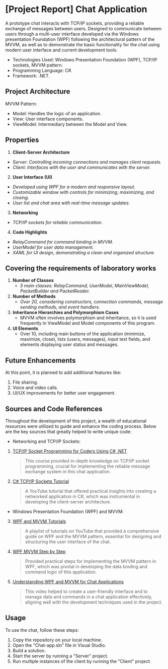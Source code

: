 # [Project Report] Chat Application
A prototype chat interacts with TCP/IP sockets, providing a reliable exchange of messages between users. 
Designed to communicate between users through a multi-user interface developed via the Windows presentation Foundation (WPF) following the architectural pattern of the MVVM,
as well as to demonstrate the basic functionality for the chat using modern user interface and current development tools. 
- Technologies Used: Windows Presentation Foundation (WPF), TCP/IP sockets, MVVM pattern.
- Programming Language: C#.
- Framework: .NET.

## Project Architecture
MVVM Pattern:
- Model: Handles the logic of an application.
- View: User interface components.
- ViewModel: Intermediary between the Model and View.

## Properties 
1. **Client-Server Architecture**
- *Server: Controlling incoming connections and manages client requests.*
- *Client: Interfaces with the user and communicates with the server.*

2. **User Interface (UI)**
- *Developed using WPF for a modern and responsive layout.*
- *Customizable window with controls for minimizing, maximizing, and closing.*
- *User list and chat area with real-time message updates.*

3. **Networking**
- *TCP/IP sockets for reliable communication.*

4. **Code Highlights**
- *RelayCommand for command binding in MVVM.*
- *UserModel for user data management.*
- *XAML for UI design, demonstrating a clean and organized structure.*
   
## Covering the requirements of laboratory works 
1. **Number of Classes**
   - *5 main classes: RelayCommand, UserModel, MainViewModel, PacketBuilder and PacketReader.*
2. **Number of Methods**
   - *Over 20, considering constructors, connection commands, message sending methods, and event handlers.*
3. **Inheritance Hierarchies and Polymorphism Cases**
   - MVVM often involves polymorphism and inheritance, so it is used frequently in ViewModel and Model components of this program.
4. **UI Elements**
   - Over 10, including main buttons of the application (minimize, maximize, close), lists (users, messages), input text fields, and elements displaying user status and messages.

## Future Enhancements
At this point, it is planned to add additional features like:
1. File sharing.
2. Voice and video calls.
3. UI/UX improvements for better user engagement.

## Sources and Code References
Throughout the development of this project, a wealth of educational resources were utilized to guide and enhance the coding process. Below are the key sources that greatly helped to write unique code:

- Networking and TCP/IP Sockets:
  
1. [TCP/IP Socket Programming for Coders Using C# .NET](https://www.udemy.com/course/tcpip-socket-programming-for-coders-using-csharp-net/)
    > This course provided in-depth knowledge on TCP/IP socket programming, crucial for implementing the reliable message exchange system in this chat application.

2. [C# TCP/IP Sockets Tutorial](https://youtu.be/AXpTeiWtbC8?si=5K3BFHAnQxTu2-iu)
    > A YouTube tutorial that offered practical insights into creating a networked application in C#, which was instrumental in developing the client-server architecture.

- Windows Presentation Foundation (WPF) and MVVM:
  
3. [WPF and MVVM Tutorials](https://www.youtube.com/playlist?list=PLrBlx8GuLtIFJHtOQl37b-kHNgk1FR3wk)
    >A playlist of tutorials on YouTube that provided a comprehensive guide on WPF and the MVVM pattern, essential for designing and structuring the user interface of the chat.

4. [WPF MVVM Step by Step](https://www.youtube.com/watch?v=V9DkvcT27WI&list=RDCMUCOoKt2u-bE1NuELXSFaEdUw&ab_channel=Payload)
    >Provided practical steps for implementing the MVVM pattern in WPF, which was pivotal in developing the data binding and command logic of this application.

5. [Understanding WPF and MVVM for Chat Applications](https://youtu.be/kxhvwGEqvcs)
    >This video helped to create a user-friendly interface and to manage data and commands in a chat application effectively, aligning well with the development techniques used in the project.



## Usage
To use the chat, follow these steps: 
1.	Copy the repository on your local machine. 
2.	Open the "Chat-app.sln" file in Visual Studio. 
3.	Build a solution. 
4.	Start the server by running a "Server" project. 
5.	Run multiple instances of the client by running the "Client" project. 

